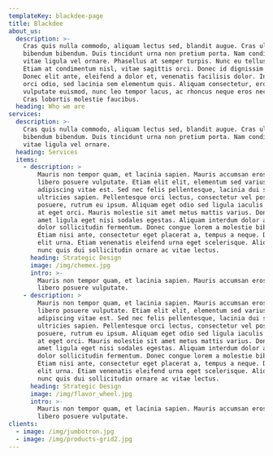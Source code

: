 ```yaml
---
templateKey: blackdee-page
title: Blackdee
about_us:
  description: >-
    Cras quis nulla commodo, aliquam lectus sed, blandit augue. Cras ullamcorper
    bibendum bibendum. Duis tincidunt urna non pretium porta. Nam condimentum
    vitae ligula vel ornare. Phasellus at semper turpis. Nunc eu tellus tortor.
    Etiam at condimentum nisl, vitae sagittis orci. Donec id dignissim nunc.
    Donec elit ante, eleifend a dolor et, venenatis facilisis dolor. In feugiat
    orci odio, sed lacinia sem elementum quis. Aliquam consectetur, eros et
    vulputate euismod, nunc leo tempor lacus, ac rhoncus neque eros nec lacus.
    Cras lobortis molestie faucibus.
  heading: Who we are
services:
  description: >-
    Cras quis nulla commodo, aliquam lectus sed, blandit augue. Cras ullamcorper
    bibendum bibendum. Duis tincidunt urna non pretium porta. Nam condimentum
    vitae ligula vel ornare.
  heading: Services
  items:
    - description: >
        Mauris non tempor quam, et lacinia sapien. Mauris accumsan eros eget
        libero posuere vulputate. Etiam elit elit, elementum sed varius at,
        adipiscing vitae est. Sed nec felis pellentesque, lacinia dui sed,
        ultricies sapien. Pellentesque orci lectus, consectetur vel posuere
        posuere, rutrum eu ipsum. Aliquam eget odio sed ligula iaculis consequat
        at eget orci. Mauris molestie sit amet metus mattis varius. Donec sit
        amet ligula eget nisi sodales egestas. Aliquam interdum dolor aliquet
        dolor sollicitudin fermentum. Donec congue lorem a molestie bibendum.
        Etiam nisi ante, consectetur eget placerat a, tempus a neque. Donec ut
        elit urna. Etiam venenatis eleifend urna eget scelerisque. Aliquam in
        nunc quis dui sollicitudin ornare ac vitae lectus.
      heading: Strategic Design
      image: /img/chemex.jpg
      intro: >-
        Mauris non tempor quam, et lacinia sapien. Mauris accumsan eros eget
        libero posuere vulputate.
    - description: >
        Mauris non tempor quam, et lacinia sapien. Mauris accumsan eros eget
        libero posuere vulputate. Etiam elit elit, elementum sed varius at,
        adipiscing vitae est. Sed nec felis pellentesque, lacinia dui sed,
        ultricies sapien. Pellentesque orci lectus, consectetur vel posuere
        posuere, rutrum eu ipsum. Aliquam eget odio sed ligula iaculis consequat
        at eget orci. Mauris molestie sit amet metus mattis varius. Donec sit
        amet ligula eget nisi sodales egestas. Aliquam interdum dolor aliquet
        dolor sollicitudin fermentum. Donec congue lorem a molestie bibendum.
        Etiam nisi ante, consectetur eget placerat a, tempus a neque. Donec ut
        elit urna. Etiam venenatis eleifend urna eget scelerisque. Aliquam in
        nunc quis dui sollicitudin ornare ac vitae lectus.
      heading: Strategic Design
      image: /img/flavor_wheel.jpg
      intro: >-
        Mauris non tempor quam, et lacinia sapien. Mauris accumsan eros eget
        libero posuere vulputate.
clients:
  - image: /img/jumbotron.jpg
  - image: /img/products-grid2.jpg
---
```


